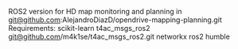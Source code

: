 ROS2 version for HD map monitoring and planning in git@github.com:AlejandroDiazD/opendrive-mapping-planning.git
Requirements:
scikit-learn
t4ac_msgs_ros2 git@github.com/m4k1se/t4ac_msgs_ros2.git
networkx
ros2 humble
